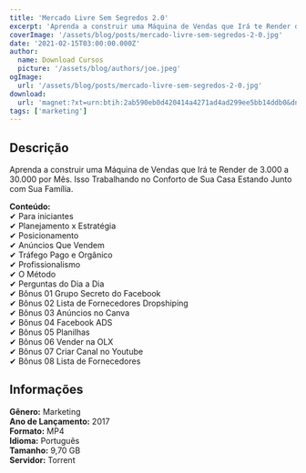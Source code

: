 ```yaml
---
title: 'Mercado Livre Sem Segredos 2.0'
excerpt: 'Aprenda a construir uma Máquina de Vendas que Irá te Render de 3.000 a 30.000 por Mês. Isso Trabalhando no Conforto de Sua Casa Estando Junto com Sua Família.   Conteúdo:   ✔ Para iniciantes  ✔ Planejamento x Estratégia  ✔ Posicionamento  ✔ Anúncios Que Vendem<'
coverImage: '/assets/blog/posts/mercado-livre-sem-segredos-2-0.jpg'
date: '2021-02-15T03:00:00.000Z'
author:
  name: Download Cursos
  picture: '/assets/blog/authors/joe.jpeg'
ogImage:
  url: '/assets/blog/posts/mercado-livre-sem-segredos-2-0.jpg'
download:
  url: 'magnet:?xt=urn:btih:2ab590eb0d420414a4271ad4ad299ee5bb14ddb0&dn=Mercado%20livre%20Sem%20Segredos%202.0&tr=udp%3a%2f%2ftracker.openbittorrent.com%3a1337%2fannounce&tr=udp%3a%2f%2ftracker.opentrackr.org%3a1337%2fannounce'
tags: ['marketing']
---
```

<h2>Descrição</h2>
<p>Aprenda a construir uma Máquina de Vendas que Irá te Render de 3.000 a 30.000 por Mês. Isso Trabalhando no Conforto de Sua Casa Estando Junto com Sua Família.</p><p><strong>Conteúdo:</strong><br/> ✔ Para iniciantes<br/> ✔ Planejamento x Estratégia<br/> ✔ Posicionamento<br/> ✔ Anúncios Que Vendem<br/> ✔ Tráfego Pago e Orgânico<br/> ✔ Profissionalismo<br/> ✔ O Método<br/> ✔ Perguntas do Dia a Dia<br/> ✔ Bônus 01 Grupo Secreto do Facebook<br/> ✔ Bônus 02 Lista de Fornecedores Dropshiping<br/> ✔ Bônus 03 Anúncios no Canva<br/> ✔ Bônus 04 Facebook ADS<br/> ✔ Bônus 05 Planilhas<br/> ✔ Bônus 06 Vender na OLX<br/> ✔ Bônus 07 Criar Canal no Youtube<br/> ✔ Bônus 08 Lista de Fornecedores</p><h2>Informações</h2><p><strong>Gênero:</strong> Marketing<br/> <strong>Ano de Lançamento:</strong> 2017<br/> <strong>Formato:</strong> MP4<br/> <strong>Idioma:</strong> Português<br/> <strong>Tamanho:</strong> 9,70 GB<br/> <strong>Servidor:</strong> Torrent</p>